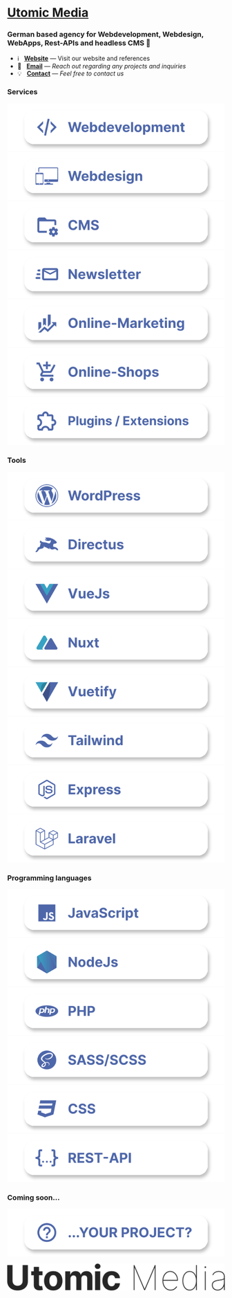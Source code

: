 # [Utomic Media](https://utomic.media)
### German based agency for Webdevelopment, Webdesign, WebApps, Rest-APIs and headless CMS  👋

<!--
**utomic-media/.github** is a ✨ _special_ ✨ repository because its `README.md` (this file) appears on your GitHub profile.
-->
* ℹ️ &nbsp; **[Website](https://utomic.media)** — Visit our website and references
* 📩 &nbsp; **[Email](mailto:hey@utomic.media)** — _Reach out regarding any projects and inquiries_
* 💡 &nbsp; **[Contact](https://utomic.media/kontakt)** — _Feel free to contact us_


<!-- TODO: create tags out of svgs / use list -->
<!-- TODO:  Add Utomic logo to the end -->
<!-- TODO: icon alignment and spacing -->
<!-- TODO: stash commit history (simply "add readme") -->
<!-- TODO: display on github profile -->

### Services

![Webdevelopment](./assets/Webdevelopment@1x.svg)
![Webdesign](./assets/Webdesign@1x.svg)
![CMS](./assets/CMS@1x.svg)
![Newsletter](./assets/Newsletter@1x.svg)
![Online-Marketing](./assets/Online-Marketing@1x.svg)
![Online-Shops](./assets/Online-Shops@1x.svg)
![Plugins and Extensions](./assets/Plugin-Extensions@1x.svg)
     
### Tools
![WordPress](./assets/WordPress@1x.svg)
![Directus](./assets/Directus@1x.svg)
![VueJs](./assets/VueJs@1x.svg)
![Nuxt](./assets/Nuxt@1x.svg)
![Vuetify](./assets/Vuetify@1x.svg)
![Tailwind](./assets/Tailwind@1x.svg)
![Express](./assets/Express@1x.svg)
![Laravel](./assets/Laravel@1x.svg)

### Programming languages
![JavaScript](./assets/JavaScript@1x.svg)
![NodeJs](./assets/NodeJs@1x.svg)
![PHP](./assets//PHP@1x.svg)
![SASS/SCSS](./assets/SASS-SCSS@1x.svg)
![CSS](./assets/CSS@1x.svg)
![REST-API](./assets/REST-API@1x.svg)

### Coming soon...
![Your Project](./assets/your-project@1x.svg)


![Utomic Media](./assets/Utomic-Media-Logo.png)

